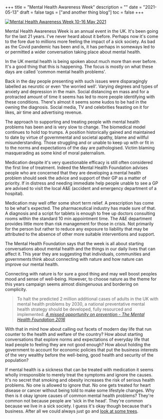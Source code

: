 +++
title = "Mental Health Awareness Week"
description = ""
date = "2021-05-13"
draft = false
tags = ["and another thing blog"]
toc = false
+++

[![Mental Health Awareness Week 10-16 May 2021](https://i.ibb.co/BTnXRqB/MHweek.jpg)](https://www.mentalhealth.org.uk/)

Mental Health Awareness Week is an annual event in the UK. It's been going for the last 21 years. I've never heard about it before. Perhaps now it's come to the fore due to millions more feeling the impact of a sick society. As bad as the Covid pandemic has been and is, it has perhaps in someways led to or permitted a wider conversation taking place about mental health.     

In the UK mental health is being spoken about much more than ever before. It's a good thing that this is happening. The focus is mostly on what these days are called 'common mental health problems'. 

Back in the day people presenting with such issues were disparagingly labelled as neurotic or even 'the worried well'. Varying degrees and types of anxiety and depression in the main. Social distancing en mass and for a protracted amount of time it seems has led to more people identifying with these conditions. There's almost it seems some kudos to be had in the owning the diagnosis. Social media, TV and celebrities feasting on it for likes, air time and advertising revenue.    

The approach to supporting and treating people with mental health problems has been and is very slow to change. The biomedical model continues to hold top trumps. A position historically gained and maintained to date by virtue of governmental and societal apathy, blame and willful misunderstanding. Those struggling and or unable to keep up with or fit in to the norms and expectations of the day are pathologised. Victim blaming masquerading as some kind of moral paternalism. 

Medication despite it's very questionable efficacy is still often considered the first line of treatment. Indeed the Mental Health Foundation advises people who are concerned that they are developing a mental health problem should seek the advice and support of their GP as a matter of priority. If in distress and needing immediate help people unable to see a GP are advised to visit the local A&E (accident and emergency department of a hospital). 

Medication may well offer some short term relief. A prescription has come to be what's expected. The pharmaceutical industry has made sure of that. A diagnosis and a script for tablets is enough to free up doctors consulting rooms within the standard 10 min appointment time. The A&E department provides little more than risk management for those in crisis. Not primarily for the person but rather to reduce any exposure to liability that may be attributed to the absence of other more suitable interventions and support. 

The Mental Health Foundation says that the week is all about starting conversations about mental health and the things in our daily lives that can affect it. This year they are suggesting that individuals, communities and governments think about connecting with nature and how nature can improve our mental health.

Connecting with nature is for sure a good thing and may well boost peoples mood and sense of well-being. However, to choose nature as the theme for this years campaign seems almost disingenuous and bordering on complicity.

>To halt the predicted 2 million additional cases of adults in the UK with mental health problems by 2030, a national preventative mental health strategy should be developed, fully resourced and implemented. *[A missed opportunity on prevention - The Mental Health Foundation 2016](https://www.mentalhealth.org.uk/blog/missed-opportunity-prevention)*

With that in mind how about calling out facets of modern day life that run counter to the health and welfare of the country? How about starting conversations that explore norms and expectations of everyday life that lead people to feeling they are not good enough? How about holding the government to account for economic policies that put the business interests of the very wealthy before the well-being, good health and security of the population? 

If mental health is a sickness that can be treated with medication it seems wholly irresponsible to merely treat the symptoms and ignore the causes. It's no secret that smoking and obesity increases the risk of serious health problems. No one is allowed to ignore that. No one gets treated for heart disease or cancer without being told to make some lifestyle changes. Why then is it okay ignore causes of common mental health problems? They're common not because people are 'sick in the head'. They're common because we live in a sick society. I guess it's okay though because that's business. After all we could always just go and [look at some trees](https://www.gov.uk/government/news/connecting-with-nature-offers-a-new-approach-to-mental-health-care). 